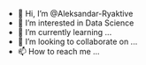 - 👋 Hi, I’m @Aleksandar-Ryaktive
- 👀 I’m interested in Data Science
- 🌱 I’m currently learning ...
- 💞️ I’m looking to collaborate on ...
- 📫 How to reach me ...

<!---
Aleksandar-Ryaktive/Aleksandar-Ryaktive is a ✨ special ✨ repository because its `README.md` (this file) appears on your GitHub profile.
You can click the Preview link to take a look at your changes.
--->

